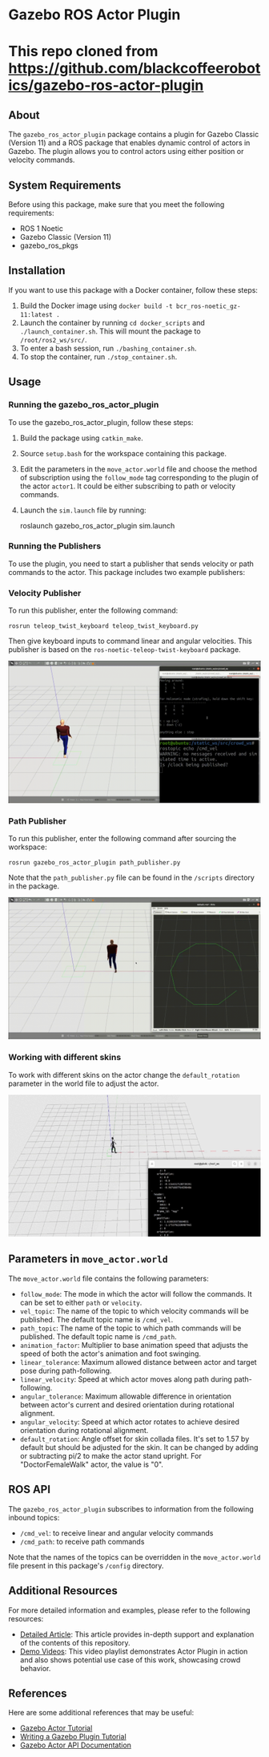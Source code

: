 # Gazebo ROS Actor Plugin
# This repo cloned from https://github.com/blackcoffeerobotics/gazebo-ros-actor-plugin 

## About

The `gazebo_ros_actor_plugin` package contains a plugin for Gazebo Classic (Version 11) and a ROS package that enables dynamic control of actors in Gazebo. The plugin allows you to control actors using either position or velocity commands.

## System Requirements

Before using this package, make sure that you meet the following requirements:

- ROS 1 Noetic 
- Gazebo Classic (Version 11)
- gazebo_ros_pkgs 

## Installation

If you want to use this package with a Docker container, follow these steps:

1. Build the Docker image using `docker build -t bcr_ros-noetic_gz-11:latest .`
2. Launch the container by running `cd docker_scripts` and `./launch_container.sh`. This will mount the package to `/root/ros2_ws/src/`.
3. To enter a bash session, run `./bashing_container.sh`.
4. To stop the container, run `./stop_container.sh`.

## Usage

### Running the gazebo_ros_actor_plugin

To use the gazebo_ros_actor_plugin, follow these steps:

1. Build the package using `catkin_make`.
2. Source `setup.bash` for the workspace containing this package.
3. Edit the parameters in the `move_actor.world` file and choose the method of subscription using the `follow_mode` tag corresponding to the plugin of the actor `actor1`. It could be either subscribing to path or velocity commands. 
4. Launch the `sim.launch` file by running:

    roslaunch gazebo_ros_actor_plugin sim.launch

### Running the Publishers

To use the plugin, you need to start a publisher that sends velocity or path commands to the actor. This package includes two example publishers:

### Velocity Publisher

To run this publisher, enter the following command:

    rosrun teleop_twist_keyboard teleop_twist_keyboard.py

Then give keyboard inputs to command linear and angular velocities. This publisher is based on the `ros-noetic-teleop-twist-keyboard` package.

![Velocity control of actor](res/actor_vel.gif)


### Path Publisher

To run this publisher, enter the following command after sourcing the workspace:

    rosrun gazebo_ros_actor_plugin path_publisher.py

Note that the `path_publisher.py` file can be found in the `/scripts` directory in the package.

![Path control of actor](res/actor_path.gif)

### Working with different skins

To work with different skins on the actor change the `default_rotation` parameter in the world file to adjust the actor.

![Different Skin Actor](res/actor_skin.gif)

## Parameters in `move_actor.world`

The `move_actor.world` file contains the following parameters:

- `follow_mode`: The mode in which the actor will follow the commands. It can be set to either `path` or `velocity`.
- `vel_topic`: The name of the topic to which velocity commands will be published. The default topic name is `/cmd_vel`.
- `path_topic`: The name of the topic to which path commands will be published. The default topic name is `/cmd_path`.
- `animation_factor`: Multiplier to base animation speed that adjusts the speed of both the actor's animation and foot swinging.
- `linear_tolerance`: Maximum allowed distance between actor and target pose during path-following.
- `linear_velocity`: Speed at which actor moves along path during path-following.
- `angular_tolerance`: Maximum allowable difference in orientation between actor's current and desired orientation during rotational alignment.
- `angular_velocity`: Speed at which actor rotates to achieve desired orientation during rotational alignment.
- `default_rotation`: Angle offset for skin collada files. It's set to 1.57 by default but should be adjusted for the skin. It can be changed by adding or subtracting pi/2 to make the actor stand upright. For "DoctorFemaleWalk" actor, the value is "0".

## ROS API

The `gazebo_ros_actor_plugin` subscribes to information from the following inbound topics:

- `/cmd_vel`: to receive linear and angular velocity commands
- `/cmd_path`: to receive path commands

Note that the names of the topics can be overridden in the `move_actor.world` file present in this package's `/config` directory.

## Additional Resources

For more detailed information and examples, please refer to the following resources:

- [Detailed Article](https://blackcoffeerobotics.com/blog/ros-plugin-to-control-actors-in-gazebo-simulation): This article provides in-depth support and explanation of the contents of this repository.
- [Demo Videos](https://youtube.com/playlist?list=PL_jbb--NzdcAPhl06Fey7m6UO2aNw8a8d): This video playlist demonstrates Actor Plugin in action and also shows potential use case of this work, showcasing crowd behavior.

## References

Here are some additional references that may be useful:

- [Gazebo Actor Tutorial](http://classic.gazebosim.org/tutorials?tut=actor&cat=build_robot)
- [Writing a Gazebo Plugin Tutorial](https://classic.gazebosim.org/tutorials?cat=write_plugin)
- [Gazebo Actor API Documentation](http://osrf-distributions.s3.amazonaws.com/gazebo/api/dev/classgazebo_1_1physics_1_1Actor.html)
